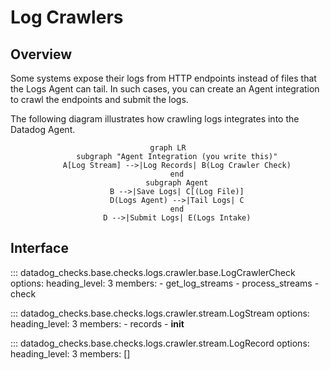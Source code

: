 # Log Crawlers

## Overview

Some systems expose their logs from HTTP endpoints instead of files that the Logs Agent can tail.
In such cases, you can create an Agent integration to crawl the endpoints and submit the logs.

The following diagram illustrates how crawling logs integrates into the Datadog Agent.

<div align="center" markdown="1">

```mermaid
graph LR
    subgraph "Agent Integration (you write this)"
    A[Log Stream] -->|Log Records| B(Log Crawler Check)
    end
    subgraph Agent
    B -->|Save Logs| C[(Log File)]
    D(Logs Agent) -->|Tail Logs| C
    end
    D -->|Submit Logs| E(Logs Intake)
```

</div>

## Interface

::: datadog_checks.base.checks.logs.crawler.base.LogCrawlerCheck
    options:
      heading_level: 3
      members:
        - get_log_streams
        - process_streams
        - check

::: datadog_checks.base.checks.logs.crawler.stream.LogStream
    options:
      heading_level: 3
      members:
        - records
        - __init__

::: datadog_checks.base.checks.logs.crawler.stream.LogRecord
    options:
      heading_level: 3
      members: []
